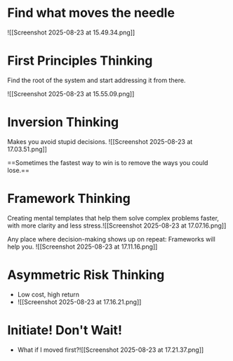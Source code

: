 # Find what moves the needle
![[Screenshot 2025-08-23 at 15.49.34.png]]
# First Principles Thinking

Find the root of the system and start addressing it from there.

![[Screenshot 2025-08-23 at 15.55.09.png]]

# Inversion Thinking

Makes you avoid stupid decisions.
![[Screenshot 2025-08-23 at 17.03.51.png]]

==Sometimes the fastest way to win is to remove the ways you could lose.==

# Framework Thinking

Creating mental templates that help them solve complex problems faster, with more clarity and less stress.![[Screenshot 2025-08-23 at 17.07.16.png]]

Any place where decision-making shows up on repeat: Frameworks will help you.
 ![[Screenshot 2025-08-23 at 17.11.16.png]]

# Asymmetric Risk Thinking

- Low cost, high return
- ![[Screenshot 2025-08-23 at 17.16.21.png]]

# Initiate! Don't Wait!

- What if I moved first?![[Screenshot 2025-08-23 at 17.21.37.png]]
